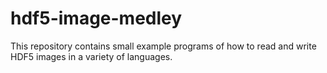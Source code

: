 # hdf5-image-medley
This repository contains small example programs of how to read and write HDF5 images in a variety of languages.

